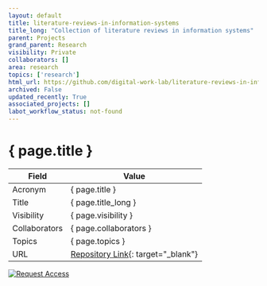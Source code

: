```yaml
---
layout: default
title: literature-reviews-in-information-systems
title_long: "Collection of literature reviews in information systems"
parent: Projects
grand_parent: Research
visibility: Private
collaborators: []
area: research
topics: ['research']
html_url: https://github.com/digital-work-lab/literature-reviews-in-information-systems
archived: False
updated_recently: True
associated_projects: []
labot_workflow_status: not-found
---
```


# { page.title }

Field               | Value
------------------- | ----------------------------------
Acronym             | { page.title }
Title               | { page.title_long }
Visibility          | { page.visibility }
Collaborators       | { page.collaborators }
Topics              | { page.topics }
URL                 | [Repository Link](https://github.com/digital-work-lab/literature-reviews-in-information-systems){: target="_blank"}

[![Request Access](https://img.shields.io/badge/Request-Access-blue?style=for-the-badge)](https://github.com/digital-work-lab/literature-reviews-in-information-systems/issues/new?assignees=geritwagner&labels=access+request&template=request-repo-access.md&title=%5BAccess+Request%5D+Request+for+access+to+repository)

